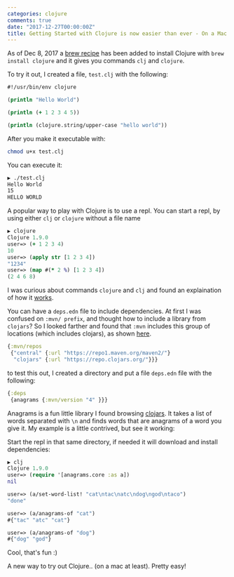 ```yaml
---
categories: clojure
comments: true
date: "2017-12-27T00:00:00Z"
title: Getting Started with Clojure is now easier than ever - On a Mac
---
```


As of Dec 8, 2017 a [brew recipe](https://github.com/Homebrew/homebrew-core/blob/master/Formula/clojure.rb) has been added to install Clojure with `brew install clojure` and it gives you commands `clj` and `clojure`. 

To try it out, I created a file, `test.clj` with the following:

```clojure
#!/usr/bin/env clojure

(println "Hello World")

(println (+ 1 2 3 4 5))

(println (clojure.string/upper-case "hello world"))
```

After you make it executable with: 

```bash
chmod u+x test.clj
```

You can execute it:

```bash
▶ ./test.clj
Hello World
15
HELLO WORLD
```

A popular way to play with Clojure is to use a repl. You can start a repl, by using either `clj` or `clojure` without a file name

```clojure
▶ clojure
Clojure 1.9.0
user=> (+ 1 2 3 4)
10
user=> (apply str [1 2 3 4])
"1234"
user=> (map #(* 2 %) [1 2 3 4])
(2 4 6 8)
```

I was curious about commands `clojure` and `clj` and found an explaination of how it [works](https://clojure.org/reference/deps_and_cli#_usage).

You can have a `deps.edn` file to include dependencies. At first I was confused on `:mvn/ prefix`, and thought how to include a library from `clojars`? So I looked farther and found that `:mvn` includes this group of locations (which includes clojars), as shown [here](https://clojure.org/reference/deps_and_cli#_providers).

```clojure
{:mvn/repos
 {"central" {:url "https://repo1.maven.org/maven2/"}
  "clojars" {:url "https://repo.clojars.org/"}}}
```

to test this out, I created a directory and put a file `deps.edn` file with the following: 

```clojure
{:deps
 {anagrams {:mvn/version "4" }}}
```

Anagrams is a fun little library I found browsing [clojars](https://www.clojars.com). It takes a list of words separated with `\n` and finds words that are anagrams of a word you give it. My example is a little contrived, but see it working: 

Start the repl in that same directory, if needed it will download and install dependencies: 

```clojure
▶ clj
Clojure 1.9.0
user=> (require '[anagrams.core :as a])
nil

user=> (a/set-word-list! "cat\ntac\natc\ndog\ngod\ntaco")
"done"

user=> (a/anagrams-of "cat")
#{"tac" "atc" "cat"}

user=> (a/anagrams-of "dog")
#{"dog" "god"}
```

Cool, that's fun :) 

A new way to try out Clojure.. (on a mac at least). Pretty easy!